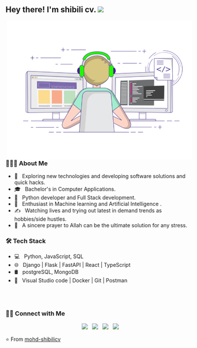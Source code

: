 <h2> Hey there! I'm shibili cv. <img src="https://github.com/souvikguria98/souvikguria98/blob/master/Hi.gif" width="25"></h2>
<img align="right" alt="GIF" src="https://raw.githubusercontent.com/devSouvik/devSouvik/master/gif3.gif" width="500"/>

<h3> 👨🏻‍💻 About Me </h3>

- 🤔 &nbsp; Exploring new technologies and developing software solutions and quick hacks.
- 🎓 &nbsp; Bachelor's in Computer Applications.
- 💼 &nbsp; Python developer and Full Stack development.
- 🌱 &nbsp; Enthusiast in Machine learning and Artificial Intelligence .
- ✍️ &nbsp; Watching lives and trying out latest in demand trends as hobbies/side hustles.
- 🤲 &nbsp; A sincere prayer to Allah can be the ultimate solution for any stress. 

<h3>🛠 Tech Stack</h3>

- 💻 &nbsp; Python, JavaScript, SQL
- 🌐 &nbsp; Django | Flask | FastAPI | React | TypeScript
- 🛢 &nbsp; postgreSQL, MongoDB
- 🔧 &nbsp; Visual Studio code | Docker | Git | Postman

<br>

</br>


<h3> 🤝🏻 Connect with Me </h3>

<p align="center">
&nbsp; <a href="https://twitter.com/shibilicv__" target="_blank" rel="noopener noreferrer"><img src="https://img.icons8.com/plasticine/100/000000/twitter.png" width="50" /></a>  
&nbsp; <a href="https://www.instagram.com/muhammed-shibili-cv/" target="_blank" rel="noopener noreferrer"><img src="https://img.icons8.com/plasticine/100/000000/instagram-new.png" width="50" /></a>  
&nbsp; <a href="https://www.linkedin.com/in/muhammed-shibili-cv/" target="_blank" rel="noopener noreferrer"><img src="https://img.icons8.com/plasticine/100/000000/linkedin.png" width="50" /></a>
&nbsp; <a href="mailto:mohshibilicv@gmail.com" target="_blank" rel="noopener noreferrer"><img src="https://img.icons8.com/plasticine/100/000000/gmail.png"  width="50" /></a>
</p>

⭐️ From [mohd-shibilicv](https://github.com/mohd-shibilicv)
